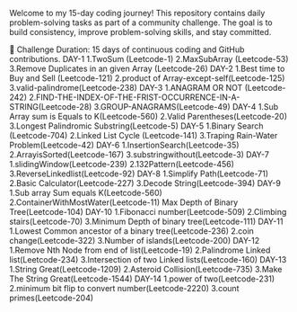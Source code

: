 Welcome to my 15-day coding journey! This repository contains daily problem-solving tasks as part of a community challenge. The goal is to build consistency, improve problem-solving skills, and stay committed.

📅 Challenge Duration:
15 days of continuous coding and GitHub contributions.
DAY-1
1.TwoSum (Leetcode-1)
2.MaxSubArray (Leetcode-53)
3.Remove Duplicates in an given Array (Leetcode-26)
DAY-2
1.Best time to Buy and Sell (Leetcode-121)
2.product of Array-except-self(Leetcode-125)
3.valid-palindrome(Leetcode-238)
DAY-3
1.ANAGRAM OR NOT (Leetcode-242)
2.FIND-THE-INDEX-OF-THE-FRIST-OCCURRENCE-IN-A-STRING(Leetcode-28)
3.GROUP-ANAGRAMS(Leetcode-49)
DAY-4
1.Sub Array sum is Equals to K(Leetcode-560)
2.Valid Parentheses(Leetcode-20)
3.Longest Palindromic Substring(Leetcode-5)
DAY-5
1.Binary Search (Leetcode-704)
2.Linked List Cycle (Leetcode-141)
3.Traping Rain-Water Problem(Leetcode-42)
DAY-6
1.InsertionSearch(Leetcode-35)
2.ArrayisSorted(Leetcode-167)
3.substringwithout(Leetcode-3)
DAY-7
1.slidingWindow(Leetcode-239)
2.132Pattern(Leetcode-456)
3.ReverseLinkedlist(Leetcode-92)
DAY-8
1.Simplify Path(Leetcode-71)
2.Basic Calculator(Leetcode-227)
3.Decode String(Leetcode-394)
DAY-9
1.Sub array Sum equals K(Leetcode-560)
2.ContainerWithMostWater(Leetcode-11)
Max Depth of Binary Tree(Leetcode-104)
DAY-10
1.Fibonacci number(Leetcode-509)
2.Climbing stairs(Leetcode-70)
3.Minimum Depth of binary tree(Leetcode-111)
DAY-11
1.Lowest Common ancestor of a binary tree(Leetcode-236)
2.coin change(Leetcode-322)
3.Number of islands(Leetcode-200)
DAY-12
1.Remove Nth Node from end of list(Leetcode-19)
2.Palindrome Linked list(Leetcode-234)
3.Intersection of two Linked lists(Leetcode-160)
DAY-13
1.String Great(Leetcode-1209)
2.Asteroid Collision(Leetcode-735)
3.Make The String Great(Leetcode-1544)
DAY-14
1.power of two(Leetcode-231)
2.minimum bit flip to convert number(Leetcode-2220)
3.count primes(Leetcode-204)
